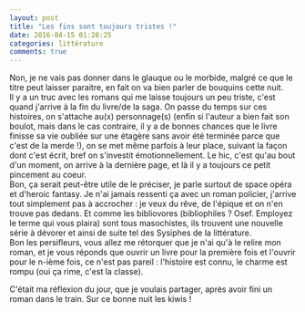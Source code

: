 ```yaml
---
layout: post
title: "Les fins sont toujours tristes !"
date: 2016-04-15 01:28:25
categories: littérature
comments: true
---
```

Non, je ne vais pas donner dans le glauque ou le morbide, malgré ce que le titre peut laisser paraitre, en fait on va bien parler de bouquins cette nuit.  
Il y a un truc avec les romans qui me laisse toujours un peu triste, c'est quand j'arrive à la fin du livre/de la saga. On passe du temps sur ces histoires, on s'attache au(x) personnage(s) (enfin si l'auteur a bien fait son boulot, mais dans le cas contraire, il y a de bonnes chances que le livre finisse sa vie oubliée sur une étagère sans avoir été terminée parce que c'est de la merde !), on se met même parfois à leur place, suivant la façon dont c'est écrit, bref on s'investit émotionnellement. Le hic, c'est qu'au bout d'un moment, on arrive à la dernière page, et là il y a toujours ce petit pincement au coeur.  
Bon, ça serait peut-être utile de le préciser, je parle surtout de space opéra et d'heroic fantasy. Je n'ai jamais ressenti ça avec un roman policier, j'arrive tout simplement pas à accrocher : je veux du rêve, de l'épique et on n'en trouve pas dedans.
Et comme les bibliovores (bibliophiles ? Osef. Employez le terme qui vous plaira) sont tous masochistes, ils trouvent une nouvelle série à dévorer et ainsi de suite tel des Sysiphes de la littérature.  
Bon les persifleurs, vous allez me rétorquer que je n'ai qu'à le relire mon roman, et je vous réponds que ouvrir un livre pour la première fois et l'ouvrir pour le n-ième fois, ce n'est pas pareil : l'histoire est connu, le charme est rompu (oui ça rime, c'est la classe).

C'était ma réflexion du jour, que je voulais partager, après avoir fini un roman dans le train. Sur ce bonne nuit les kiwis !

